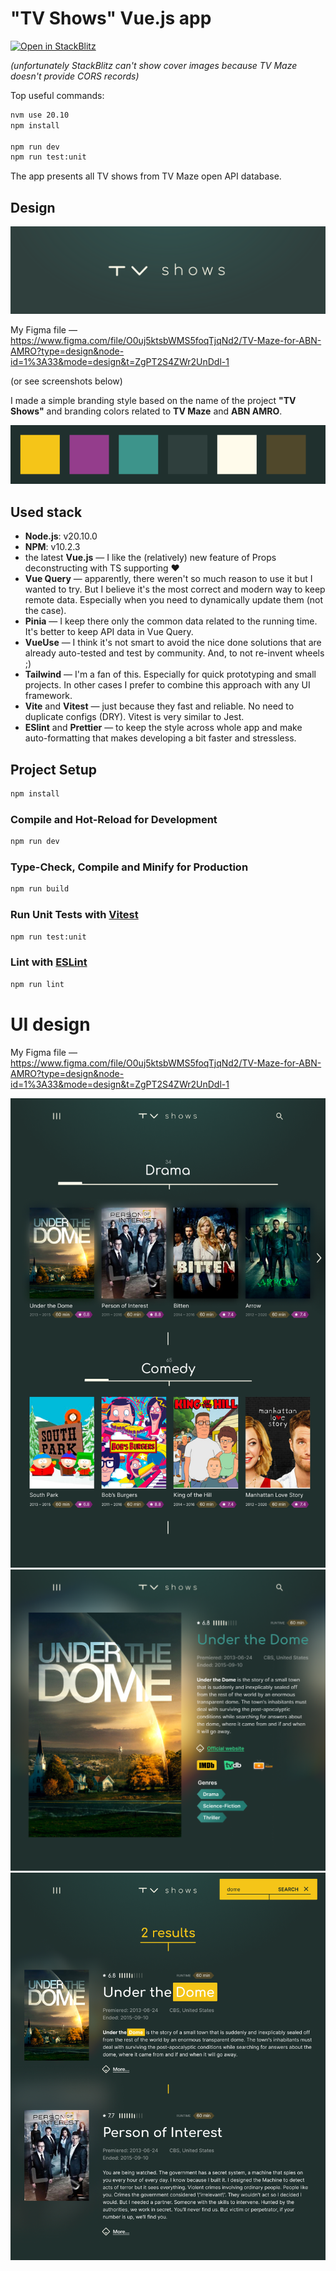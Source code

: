 # "TV Shows" Vue.js app

[![Open in StackBlitz](https://developer.stackblitz.com/img/open_in_stackblitz.svg)](https://stackblitz.com/github/dudintv/tv-shows)

*(unfortunately StackBlitz can't show cover images because TV Maze doesn't provide CORS records)*

Top useful commands:
```sh
nvm use 20.10
npm install

npm run dev
npm run test:unit
```

The app presents all TV shows from TV Maze open API database.

## Design

![TV Shows logo](https://github.com/dudintv/tv-shows/raw/main/readme/logo.svg)

My Figma file — https://www.figma.com/file/O0uj5ktsbWMS5foqTjqNd2/TV-Maze-for-ABN-AMRO?type=design&node-id=1%3A33&mode=design&t=ZgPT2S4ZWr2UnDdl-1

(or see screenshots below)

I made a simple branding style based on the name of the project **"TV Shows"** and branding colors related   to **TV Maze** and **ABN AMRO**.

![TV Shows colors](https://github.com/dudintv/tv-shows/raw/main/readme/colors.svg)

## Used stack

* **Node.js**: v20.10.0
* **NPM**: v10.2.3
* the latest **Vue.js** — I like the (relatively) new feature of Props deconstructing with TS supporting ❤️
* **Vue Query** — apparently, there weren't so much reason to use it but I wanted to try. But I believe it's the most correct and modern way to keep remote data. Especially when you need to dynamically update them (not the case).
* **Pinia** —  I keep there only the common data related to the running time. It's better to keep API data in Vue Query.
* **VueUse** — I think it's not smart to avoid the nice done solutions that are already auto-tested and test by community. And, to not re-invent wheels ;)
* **Tailwind** — I'm a fan of this. Especially for quick prototyping and small projects. In other cases I prefer to combine this approach with any UI framework.
* **Vite** and **Vitest** — just because they fast and reliable. No need to duplicate configs (DRY). Vitest is very similar to Jest.
* **ESlint** and  **Prettier** — to keep the style across whole app and make auto-formatting that makes developing a bit faster and stressless.

## Project Setup

```sh
npm install
```

### Compile and Hot-Reload for Development

```sh
npm run dev
```

### Type-Check, Compile and Minify for Production

```sh
npm run build
```

### Run Unit Tests with [Vitest](https://vitest.dev/)

```sh
npm run test:unit
```

### Lint with [ESLint](https://eslint.org/)

```sh
npm run lint
```

# UI design

My Figma file — https://www.figma.com/file/O0uj5ktsbWMS5foqTjqNd2/TV-Maze-for-ABN-AMRO?type=design&node-id=1%3A33&mode=design&t=ZgPT2S4ZWr2UnDdl-1

![TV Shows — Main page](https://github.com/dudintv/tv-shows/raw/main/readme/main-page.png)
![TV Shows — Show details page](https://github.com/dudintv/tv-shows/raw/main/readme/details-page.png)
![TV Shows — Search result page](https://github.com/dudintv/tv-shows/raw/main/readme/search-page.png)
